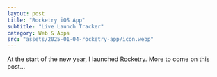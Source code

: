 ```yaml
---
layout: post
title: "Rocketry iOS App"
subtitle: "Live Launch Tracker"
category: Web & Apps
src: "assets/2025-01-04-rocketry-app/icon.webp"
---
```

<p>At the start of the new year, I launched <a href="https://rocketry.app">Rocketry</a>. More to come on this post...</p>